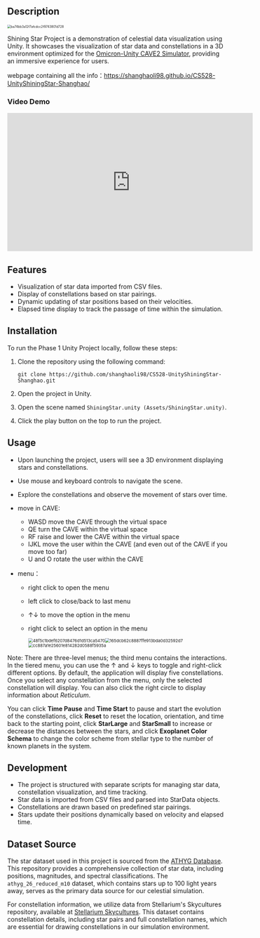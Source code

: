 ## Description

<img src="C:\Users\uicel\OneDrive\Documents\WeChat Files\wxid_1g2yn2r1f7cp12\FileStorage\Temp\ba74bb3a12f7afcdcc2f9743801d728.png" alt="ba74bb3a12f7afcdcc2f9743801d728" style="zoom:50%;" />

Shining Star Project is a demonstration of celestial data visualization using Unity. It showcases the visualization of star data and constellations in a 3D environment optimized for the [Omicron-Unity CAVE2 Simulator](https://github.com/uic-evl/omicron-unity), providing an immersive experience for users.

webpage containing all the info：https://shanghaoli98.github.io/CS528-UnityShiningStar-Shanghao/

### Video Demo

<iframe width="560" height="315" src="https://www.youtube.com/embed/kxJn792j1cA?si=Vb3jNX07FmWZw56s" title="YouTube video player" frameborder="0" allow="accelerometer; autoplay; clipboard-write; encrypted-media; gyroscope; picture-in-picture; web-share" referrerpolicy="strict-origin-when-cross-origin" allowfullscreen></iframe>



## Features

- Visualization of star data imported from CSV files.
- Display of constellations based on star pairings.
- Dynamic updating of star positions based on their velocities.
- Elapsed time display to track the passage of time within the simulation.

## Installation

To run the Phase 1 Unity Project locally, follow these steps:

1. Clone the repository using the following command:

   `git clone https://github.com/shanghaoli98/CS528-UnityShiningStar-Shanghao.git`

2. Open the project in Unity.

3. Open the scene named `ShiningStar.unity (Assets/ShiningStar.unity)`.

4. Click the play button on the top to run the project. 

## Usage

- Upon launching the project, users will see a 3D environment displaying stars and constellations.

- Use mouse and keyboard controls to navigate the scene.

- Explore the constellations and observe the movement of stars over time.

- move in CAVE:

  - WASD move the CAVE through the virtual space
  - QE turn the CAVE within the virtual space
  - RF raise and lower the CAVE within the virtual space
  - IJKL move the user within the CAVE (and even out of the CAVE if you move too far)
  - U and O rotate the user within the CAVE

- menu：

  - right click to open the menu

  - left click to close/back to last menu

  - ↑↓ to move the option in the menu

  - right click to select an option in the menu

    <img src="C:\Users\uicel\OneDrive\Documents\WeChat Files\wxid_1g2yn2r1f7cp12\FileStorage\Temp\48f5c1bdef6207d8476d1d513ca5470.png" alt="48f5c1bdef6207d8476d1d513ca5470" style="zoom: 67%;" /><img src="C:\Users\uicel\OneDrive\Documents\WeChat Files\wxid_1g2yn2r1f7cp12\FileStorage\Temp\165dcb62c8887ffe913bda0d32592d7.png" alt="165dcb62c8887ffe913bda0d32592d7" style="zoom: 67%;" /><img src="C:\Users\uicel\OneDrive\Documents\WeChat Files\wxid_1g2yn2r1f7cp12\FileStorage\Temp\cc887a1e25601e814282d0588f5935a.png" alt="cc887a1e25601e814282d0588f5935a" style="zoom: 67%;" />


Note: There are three-level menus; the third menu contains the interactions. In the tiered menu, you can use the ↑ and ↓ keys to toggle and right-click different options. By default, the application will display five constellations. Once you select any constellation from the menu, only the selected constellation will display. You can also click the right circle to display information about *Reticulum*.

You can click **Time Pause** and **Time Start** to pause and start the evolution of the constellations, click **Reset** to reset the location, orientation, and time back to the starting point, click **StarLarge** and **StarSmall** to increase or decrease the distances between the stars, and click **Exoplanet Color Schema** to change the color scheme from stellar type to the number of known planets in the system.

## Development

- The project is structured with separate scripts for managing star data, constellation visualization, and time tracking.
- Star data is imported from CSV files and parsed into StarData objects.
- Constellations are drawn based on predefined star pairings.
- Stars update their positions dynamically based on velocity and elapsed time.

## Dataset Source

The star dataset used in this project is sourced from the [ATHYG Database](https://github.com/astronexus/ATHYG-Database). This repository provides a comprehensive collection of star data, including positions, magnitudes, and spectral classifications. The `athyg_26_reduced_m10` dataset, which contains stars up to 100 light years away, serves as the primary data source for our celestial simulation.

For constellation information, we utilize data from Stellarium's Skycultures repository, available at [Stellarium Skycultures](https://github.com/Stellarium/stellarium/tree/master/skycultures). This dataset contains constellation details, including star pairs and full constellation names, which are essential for drawing constellations in our simulation environment.




